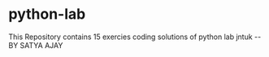 # python-lab
This Repository contains 15 exercies coding
solutions of python lab jntuk
--BY SATYA AJAY
